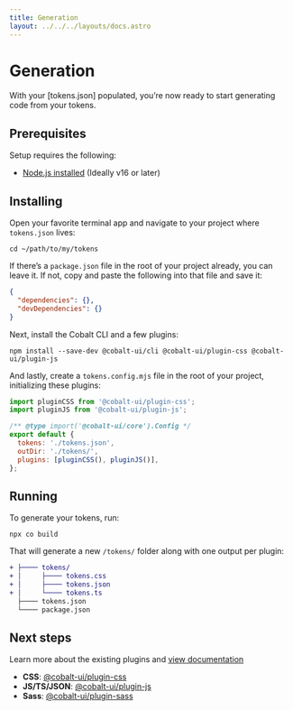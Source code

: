 ```yaml
---
title: Generation
layout: ../../../layouts/docs.astro
---
```


# Generation

With your [tokens.json] populated, you’re now ready to start generating code from your tokens.

## Prerequisites

Setup requires the following:

- [Node.js installed](https://nodejs.org) (Ideally v16 or later)

## Installing

Open your favorite terminal app and navigate to your project where `tokens.json` lives:

```
cd ~/path/to/my/tokens
```

If there’s a `package.json` file in the root of your project already, you can leave it. If not, copy and paste the following into that file and save it:

```json
{
  "dependencies": {},
  "devDependencies": {}
}
```

Next, install the Cobalt CLI and a few plugins:

```
npm install --save-dev @cobalt-ui/cli @cobalt-ui/plugin-css @cobalt-ui/plugin-js
```

And lastly, create a `tokens.config.mjs` file in the root of your project, initializing these plugins:

```js
import pluginCSS from '@cobalt-ui/plugin-css';
import pluginJS from '@cobalt-ui/plugin-js';

/** @type import('@cobalt-ui/core').Config */
export default {
  tokens: './tokens.json',
  outDir: './tokens/',
  plugins: [pluginCSS(), pluginJS()],
};
```

## Running

To generate your tokens, run:

```
npx co build
```

That will generate a new `/tokens/` folder along with one output per plugin:

```diff
+ ├──── tokens/
+ │     ├──── tokens.css
+ │     ├──── tokens.json
+ │     └──── tokens.ts
  ├──── tokens.json
  └──── package.json
```

## Next steps

Learn more about the existing plugins and [view documentation](/docs/integrations)

- **CSS**: [@cobalt-ui/plugin-css](/docs/integrations/css)
- **JS/TS/JSON**: [@cobalt-ui/plugin-js](/docs/integrations/js)
- **Sass**: [@cobalt-ui/plugin-sass](/docs/integrations/sass)
